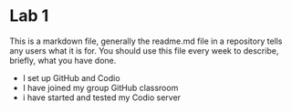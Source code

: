 # Lab 1
This is a markdown file, generally the readme.md file in a repository tells any users what it is for. You should use this file every week to describe, briefly, what you have done.

- I set up GitHub and Codio 
- I have joined my group GitHub classroom 
- i have started and tested my Codio server
